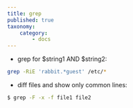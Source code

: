 ```yaml
---
title: grep
published: true
taxonomy:
    category:
        - docs
---
```


* grep for $string1 AND $string2:

```bash
grep -RiE 'rabbit.*guest' /etc/*
```

* diff files and show only common lines:

```bash
$ grep -F -x -f file1 file2
```